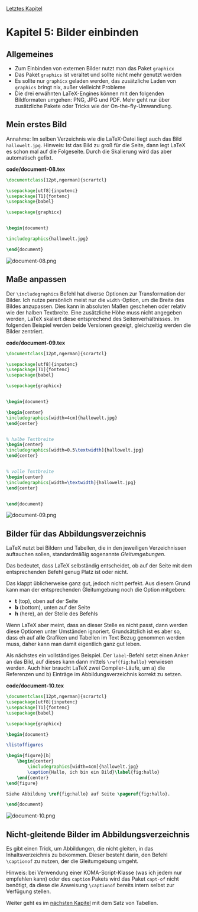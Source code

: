 [Letztes Kapitel](Kapitel4.md)

# Kapitel 5: Bilder einbinden

## Allgemeines

* Zum Einbinden von externen Bilder nutzt man das Paket `graphicx`
* Das Paket `graphics` ist veraltet und sollte nicht mehr genutzt werden
* Es sollte nur `graphicx` geladen werden, das zusätzliche Laden von `graphics` bringt nix, außer vielleicht Probleme
* Die drei erwähnten LaTeX-Engines können mit den folgenden Bildformaten umgehen: PNG, JPG und PDF. Mehr geht nur über zusätzliche Pakete oder Tricks wie der On-the-fly-Umwandlung.

## Mein erstes Bild

Annahme: Im selben Verzeichnis wie die LaTeX-Datei liegt auch das Bild `hallowelt.jpg`. Hinweis: Ist das Bild zu groß für die Seite, dann legt LaTeX es schon mal auf die Folgeseite. Durch die Skalierung wird das aber automatisch gefixt.

**code/document-08.tex**

```latex
\documentclass[12pt,ngerman]{scrartcl}

\usepackage[utf8]{inputenc}
\usepackage[T1]{fontenc}
\usepackage{babel}

\usepackage{graphicx}


\begin{document}

\includegraphics{hallowelt.jpg}

\end{document}
```

![document-08.png](./code/document-08.png)

## Maße anpassen

Der  `\includegraphics` Befehl hat diverse Optionen zur Transformation der Bilder. Ich nutze persönlich meist nur die `width`-Option, um die Breite des Bildes anzupassen. Dies kann in absoluten Maßen geschehen oder relativ wie der halben Textbreite. Eine zusätzliche Höhe muss nicht angegeben werden, LaTeX skaliert diese entsprechend des Seitenverhältnisses. Im folgenden Beispiel werden beide Versionen gezeigt, gleichzeitig werden die Bilder zentriert.

**code/document-09.tex**

```latex
\documentclass[12pt,ngerman]{scrartcl}

\usepackage[utf8]{inputenc}
\usepackage[T1]{fontenc}
\usepackage{babel}

\usepackage{graphicx}


\begin{document}

\begin{center}
\includegraphics[width=4cm]{hallowelt.jpg}
\end{center}


% halbe Textbreite
\begin{center}
\includegraphics[width=0.5\textwidth]{hallowelt.jpg}
\end{center}


% volle Textbreite
\begin{center}
\includegraphics[width=\textwidth]{hallowelt.jpg}
\end{center}


\end{document}
```

![document-09.png](./code/document-09.png)

## Bilder für das Abbildungsverzeichnis

LaTeX nutzt bei Bildern und Tabellen, die in den jeweiligen Verzeichnissen auftauchen sollen, standardmäßig sogenannte _Gleitumgebungen_.

Das bedeutet, dass LaTeX selbständig entscheidet, ob auf der Seite mit dem entsprechenden Befehl genug Platz ist oder nicht.

Das klappt üblicherweise ganz gut, jedoch nicht perfekt. Aus diesem Grund kann man der entsprechenden Gleitumgebung noch die Option mitgeben:

* **t** (top), oben auf der Seite
* **b** (bottom), unten auf der Seite
* **h** (here), an der Stelle des Befehls

Wenn LaTeX aber meint, dass an dieser Stelle es nicht passt, dann werden diese Optionen unter Umständen ignoriert. Grundsätzlich ist es aber so, dass eh auf **alle** Grafiken und Tabellen im Text Bezug genommen werden muss, daher kann man damit eigentlich ganz gut leben.

Als nächstes ein vollständiges Beispiel. Der  `label`-Befehl setzt einen Anker an das Bild, auf dieses kann dann mittels `\ref{fig:hallo}` verwiesen werden. Auch hier braucht LaTeX zwei Compiler-Läufe, um a) die Referenzen und b) Einträge im Abbildungsverzeichnis korrekt zu setzen.

**code/document-10.tex**

```latex
\documentclass[12pt,ngerman]{scrartcl}
\usepackage[utf8]{inputenc}
\usepackage[T1]{fontenc}
\usepackage{babel}

\usepackage{graphicx}

\begin{document}

\listoffigures

\begin{figure}[b]
    \begin{center}
        \includegraphics[width=4cm]{hallowelt.jpg}
        \caption{Hallo, ich bin ein Bild}\label{fig:hallo}
    \end{center}
\end{figure}

Siehe Abbildung \ref{fig:hallo} auf Seite \pageref{fig:hallo}.

\end{document}
```

![document-10.png](./code/document-10.png)

## Nicht-gleitende Bilder im Abbildungsverzeichnis

Es gibt einen Trick, um Abbildungen, die nicht gleiten, in das Inhaltsverzeichnis zu bekommen. Dieser besteht darin, den Befehl `\captionof` zu nutzen, der die Gleitumgebung umgeht.

Hinweis: bei Verwendung einer KOMA-Script-Klasse (was ich jedem nur empfehlen kann) oder des `caption` Pakets wird das Paket `capt-of` nicht benötigt, da diese die Anweisung `\captionof` bereits intern selbst zur Verfügung stellen.

Weiter geht es im [nächsten Kapitel](Kapitel6.md) mit dem Satz von Tabellen.
